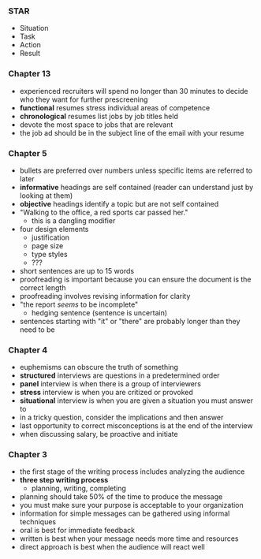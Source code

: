### STAR
- Situation
- Task
- Action
- Result
### Chapter 13
- experienced recruiters will spend no longer than 30 minutes to decide who they want for further prescreening
- **functional** resumes stress individual areas of competence
- **chronological** resumes list jobs by job titles held
- devote the most space to jobs that are relevant
- the job ad should be in the subject line of the email with your resume
### Chapter 5
- bullets are preferred over numbers unless specific items are referred to later
- **informative** headings are self contained (reader can understand just by looking at them)
- **objective** headings identify a topic but are not self contained
- "Walking to the office, a red sports car passed her."
	- this is a dangling modifier
- four design elements
	- justification
	- page size
	- type styles
	- ???
- short sentences are up to 15 words
- proofreading is important because you can ensure the document is the correct length
- proofreading involves revising information for clarity
- "the report *seems* to be incomplete"
	- hedging sentence (sentence is uncertain)
- sentences starting with "it" or "there" are probably longer than they need to be
### Chapter 4
- euphemisms can obscure the truth of something
- **structured** interviews are questions in a predetermined order
- **panel** interview is when there is a group of interviewers
- **stress** interview is when you are critized or provoked
- **situational** interview is when you are given a situation you must answer to
- in a tricky question, consider the implications and then answer
- last opportunity to correct misconceptions is at the end of the interview
- when discussing salary, be proactive and initiate
### Chapter 3
- the first stage of the writing process includes analyzing the audience
- **three step writing process**
	- planning, writing, completing
- planning should take 50% of the time to produce the message
- you must make sure your purpose is acceptable to your organization
- information for simple messages can be gathered using informal techniques
- oral is best for immediate feedback
- written is best when your message needs more time and resources
- direct approach is best when the audience will react well